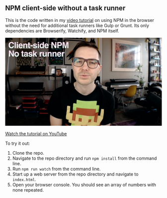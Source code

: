 ## NPM client-side without a task runner

This is the code written in my [video tutorial](https://www.youtube.com/watch?v=k1aeg5lAzVk "Watch the tutorial on YouTube") on using NPM in the browser without the need for additional task runners like Gulp or Grunt. Its only dependencies are Browserify, Watchify, and NPM itself.

[![Watch the tutorial on YouTube](npm-no-task.jpg)](https://www.youtube.com/watch?v=k1aeg5lAzVk)

[Watch the tutorial on YouTube](https://www.youtube.com/watch?v=k1aeg5lAzVk "Watch the tutorial on YouTube")

To try it out:

1. Clone the repo.
2. Navigate to the repo directory and run `npm install` from the command line.
3. Run `npm run watch` from the command line.
4. Start up a web server from the repo directory and navigate to `index.html`.
5. Open your browser console. You should see an array of numbers with none repeated.
